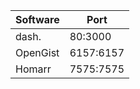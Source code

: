 | Software        | Port     |
|-----------------|----------|
| dash.            | 80:3000  |
| OpenGist         | 6157:6157|
| Homarr           | 7575:7575|
